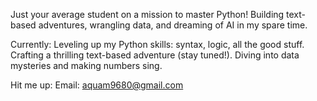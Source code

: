 Just your average student on a mission to master Python! Building text-based adventures, wrangling data, and dreaming of AI in my spare time.

Currently:
Leveling up my Python skills: syntax, logic, all the good stuff.
Crafting a thrilling text-based adventure (stay tuned!).
Diving into data mysteries and making numbers sing.

Hit me up:
Email: aquam9680@gmail.com

